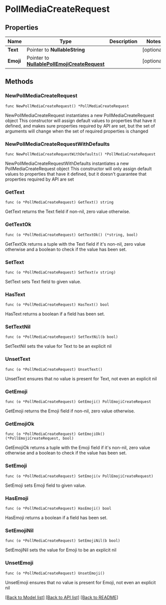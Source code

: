 # PollMediaCreateRequest

## Properties

Name | Type | Description | Notes
------------ | ------------- | ------------- | -------------
**Text** | Pointer to **NullableString** |  | [optional] 
**Emoji** | Pointer to [**NullablePollEmojiCreateRequest**](PollEmojiCreateRequest.md) |  | [optional] 

## Methods

### NewPollMediaCreateRequest

`func NewPollMediaCreateRequest() *PollMediaCreateRequest`

NewPollMediaCreateRequest instantiates a new PollMediaCreateRequest object
This constructor will assign default values to properties that have it defined,
and makes sure properties required by API are set, but the set of arguments
will change when the set of required properties is changed

### NewPollMediaCreateRequestWithDefaults

`func NewPollMediaCreateRequestWithDefaults() *PollMediaCreateRequest`

NewPollMediaCreateRequestWithDefaults instantiates a new PollMediaCreateRequest object
This constructor will only assign default values to properties that have it defined,
but it doesn't guarantee that properties required by API are set

### GetText

`func (o *PollMediaCreateRequest) GetText() string`

GetText returns the Text field if non-nil, zero value otherwise.

### GetTextOk

`func (o *PollMediaCreateRequest) GetTextOk() (*string, bool)`

GetTextOk returns a tuple with the Text field if it's non-nil, zero value otherwise
and a boolean to check if the value has been set.

### SetText

`func (o *PollMediaCreateRequest) SetText(v string)`

SetText sets Text field to given value.

### HasText

`func (o *PollMediaCreateRequest) HasText() bool`

HasText returns a boolean if a field has been set.

### SetTextNil

`func (o *PollMediaCreateRequest) SetTextNil(b bool)`

 SetTextNil sets the value for Text to be an explicit nil

### UnsetText
`func (o *PollMediaCreateRequest) UnsetText()`

UnsetText ensures that no value is present for Text, not even an explicit nil
### GetEmoji

`func (o *PollMediaCreateRequest) GetEmoji() PollEmojiCreateRequest`

GetEmoji returns the Emoji field if non-nil, zero value otherwise.

### GetEmojiOk

`func (o *PollMediaCreateRequest) GetEmojiOk() (*PollEmojiCreateRequest, bool)`

GetEmojiOk returns a tuple with the Emoji field if it's non-nil, zero value otherwise
and a boolean to check if the value has been set.

### SetEmoji

`func (o *PollMediaCreateRequest) SetEmoji(v PollEmojiCreateRequest)`

SetEmoji sets Emoji field to given value.

### HasEmoji

`func (o *PollMediaCreateRequest) HasEmoji() bool`

HasEmoji returns a boolean if a field has been set.

### SetEmojiNil

`func (o *PollMediaCreateRequest) SetEmojiNil(b bool)`

 SetEmojiNil sets the value for Emoji to be an explicit nil

### UnsetEmoji
`func (o *PollMediaCreateRequest) UnsetEmoji()`

UnsetEmoji ensures that no value is present for Emoji, not even an explicit nil

[[Back to Model list]](../README.md#documentation-for-models) [[Back to API list]](../README.md#documentation-for-api-endpoints) [[Back to README]](../README.md)


